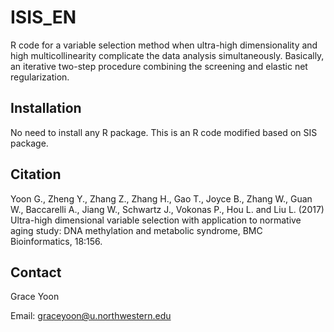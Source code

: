 # ISIS_EN

R code for a variable selection method when ultra-high dimensionality and high multicollinearity complicate the data analysis simultaneously. Basically, an iterative two-step procedure combining the screening and elastic net regularization.

## Installation
No need to install any R package. This is an R code modified based on SIS package.


## Citation
Yoon G., Zheng Y., Zhang Z., Zhang H., Gao T., Joyce B., Zhang W., Guan W., Baccarelli A., Jiang W., Schwartz J., Vokonas P., Hou L. and Liu L. (2017) Ultra-high dimensional variable selection with application to normative aging study: DNA methylation and metabolic syndrome, BMC Bioinformatics, 18:156.

## Contact
Grace Yoon

Email: graceyoon@u.northwestern.edu
